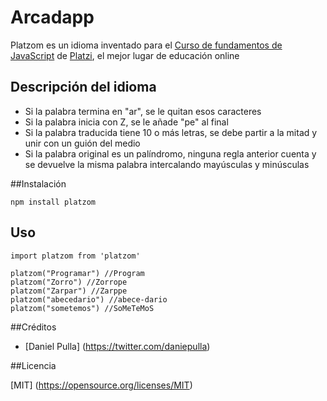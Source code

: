 # Arcadapp

Platzom es un idioma inventado para el [Curso de fundamentos de JavaScript](https://platzi.com/js) de [Platzi](https://platzi.com), el mejor lugar de educación online

## Descripción del idioma

- Si la palabra termina en "ar", se le quitan esos caracteres
- Si la palabra inicia con Z, se le añade "pe" al final
- Si la palabra traducida tiene 10 o más letras, se debe partir a la mitad y unir con un guión del medio
- Si la palabra original es un palíndromo, ninguna regla anterior cuenta y se devuelve la misma palabra intercalando mayúsculas y minúsculas
 
##Instalación 

``` 
npm install platzom
```

## Uso

```
import platzom from 'platzom'

platzom("Programar") //Program
platzom("Zorro") //Zorrope
platzom("Zarpar") //Zarppe
platzom("abecedario") //abece-dario
platzom("sometemos") //SoMeTeMoS
``` 

##Créditos

- [Daniel Pulla] (https://twitter.com/daniepulla)

##Licencia

[MIT] (https://opensource.org/licenses/MIT)